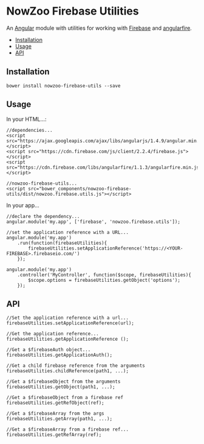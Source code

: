#  NowZoo Firebase Utilities

An [Angular](https://angularjs.org) module with
 utilities for working with [Firebase](https://www.firebase.com/)  and
 [angularfire](https://github.com/firebase/angularfire).



- [Installation](#user-content-installation)
- [Usage](#user-content-usage)
- [API](#user-content-api)



## Installation
```
bower install nowzoo-firebase-utils --save
```

## Usage

In your HTML...:

```
//dependencies...
<script src="https://ajax.googleapis.com/ajax/libs/angularjs/1.4.9/angular.min.js"></script>
<script src="https://cdn.firebase.com/js/client/2.2.4/firebase.js"></script>
<script src="https://cdn.firebase.com/libs/angularfire/1.1.3/angularfire.min.js"></script>

//nowzoo-firebase-utils...
<script src="bower_components/nowzoo-firebase-utils/dist/nowzoo.firebase.utils.js"></script>

```

In your app...

```
//declare the dependency...
angular.module('my.app', ['firebase', 'nowzoo.firebase.utils']);

//set the application reference with a URL...
angular.module('my.app')
    .run(function(firebaseUtilities){
        firebaseUtilities.setApplicationReference('https://<YOUR-FIREBASE>.firebaseio.com/')
    });

angular.module('my.app')
    .controller('MyController', function($scope, firebaseUtilities){
        $scope.options = firebaseUtilities.getObject('options');
    });
```    

## API

```
//Set the application reference with a url...
firebaseUtilities.setApplicationReference(url);

//Get the application reference...
firebaseUtilities.getApplicationReference ();

//Get a $firebaseAuth object...
firebaseUtilities.getApplicationAuth();

//Get a child firebase reference from the arguments
firebaseUtilities.childReference(path1, ...);

//Get a $firebaseObject from the arguments
firebaseUtilities.getObject(path1, ...);

//Get a $firebaseObject from a firebase ref
firebaseUtilities.getRefObject(ref);

//Get a $firebaseArray from the args
firebaseUtilities.getArray(path1, ...);

//Get a $firebaseArray from a firebase ref...
firebaseUtilities.getRefArray(ref);

```
